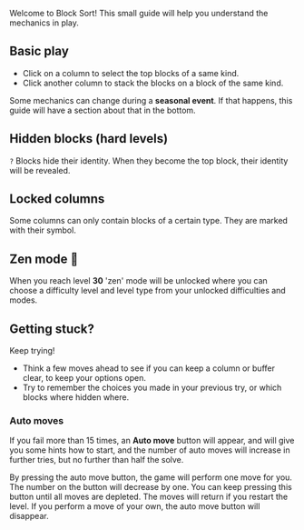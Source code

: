 Welcome to Block Sort! This small guide will help you understand the mechanics in play.

## Basic play

- Click on a column to select the top blocks of a same kind.
- Click another column to stack the blocks on a block of the same kind.

Some mechanics can change during a **seasonal event**. If that happens, this guide will have a section about that in the bottom.

## Hidden blocks (hard levels)

`?` Blocks hide their identity. When they become the top block, their identity will be revealed.

## Locked columns

Some columns can only contain blocks of a certain type. They are marked with their symbol.

## Zen mode 🌻

When you reach level **30** 'zen' mode will be unlocked where you can choose a difficulty level and level type from your unlocked difficulties and modes.

## Getting stuck?

Keep trying!

- Think a few moves ahead to see if you can keep a column or buffer clear, to keep your options open.
- Try to remember the choices you made in your previous try, or which blocks where hidden where.

### Auto moves

If you fail more than 15 times, an **Auto move** button will appear, and will give you some hints how to start, and the number of auto moves will increase in further tries, but no further than half the solve.

By pressing the auto move button, the game will perform one move for you. The number on the button will decrease by one. You can keep pressing this button until all moves are depleted. The moves will return if you restart the level. If you perform a move of your own, the auto move button will disappear.
